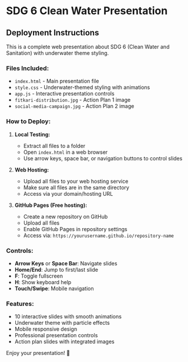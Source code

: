 # SDG 6 Clean Water Presentation

## Deployment Instructions

This is a complete web presentation about SDG 6 (Clean Water and Sanitation) with underwater theme styling.

### Files Included:
- `index.html` - Main presentation file
- `style.css` - Underwater-themed styling with animations
- `app.js` - Interactive presentation controls
- `fitkari-distribution.jpg` - Action Plan 1 image
- `social-media-campaign.jpg` - Action Plan 2 image

### How to Deploy:

1. **Local Testing:**
   - Extract all files to a folder
   - Open `index.html` in a web browser
   - Use arrow keys, space bar, or navigation buttons to control slides

2. **Web Hosting:**
   - Upload all files to your web hosting service
   - Make sure all files are in the same directory
   - Access via your domain/hosting URL

3. **GitHub Pages (Free hosting):**
   - Create a new repository on GitHub
   - Upload all files
   - Enable GitHub Pages in repository settings
   - Access via: `https://yourusername.github.io/repository-name`

### Controls:
- **Arrow Keys** or **Space Bar**: Navigate slides
- **Home/End**: Jump to first/last slide
- **F**: Toggle fullscreen
- **H**: Show keyboard help
- **Touch/Swipe**: Mobile navigation

### Features:
- 10 interactive slides with smooth animations
- Underwater theme with particle effects
- Mobile responsive design
- Professional presentation controls
- Action plan slides with integrated images

Enjoy your presentation! 🌊
